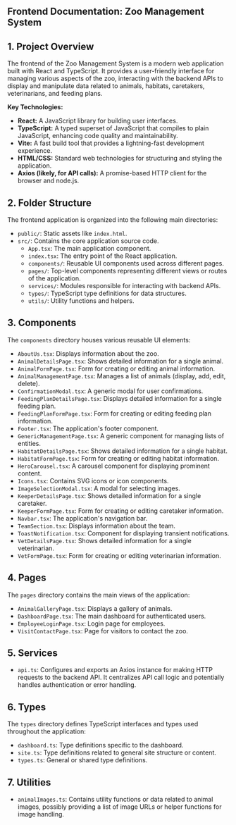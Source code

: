 ## Frontend Documentation: Zoo Management System

## 1. Project Overview

The frontend of the Zoo Management System is a modern web application built with React and TypeScript. It provides a user-friendly interface for managing various aspects of the zoo, interacting with the backend APIs to display and manipulate data related to animals, habitats, caretakers, veterinarians, and feeding plans.

**Key Technologies:**
*   **React:** A JavaScript library for building user interfaces.
*   **TypeScript:** A typed superset of JavaScript that compiles to plain JavaScript, enhancing code quality and maintainability.
*   **Vite:** A fast build tool that provides a lightning-fast development experience.
*   **HTML/CSS:** Standard web technologies for structuring and styling the application.
*   **Axios (likely, for API calls):** A promise-based HTTP client for the browser and node.js.

## 2. Folder Structure

The frontend application is organized into the following main directories:

*   `public/`: Static assets like `index.html`.
*   `src/`: Contains the core application source code.
    *   `App.tsx`: The main application component.
    *   `index.tsx`: The entry point of the React application.
    *   `components/`: Reusable UI components used across different pages.
    *   `pages/`: Top-level components representing different views or routes of the application.
    *   `services/`: Modules responsible for interacting with backend APIs.
    *   `types/`: TypeScript type definitions for data structures.
    *   `utils/`: Utility functions and helpers.

## 3. Components

The `components` directory houses various reusable UI elements:

*   `AboutUs.tsx`: Displays information about the zoo.
*   `AnimalDetailsPage.tsx`: Shows detailed information for a single animal.
*   `AnimalFormPage.tsx`: Form for creating or editing animal information.
*   `AnimalManagementPage.tsx`: Manages a list of animals (display, add, edit, delete).
*   `ConfirmationModal.tsx`: A generic modal for user confirmations.
*   `FeedingPlanDetailsPage.tsx`: Displays detailed information for a single feeding plan.
*   `FeedingPlanFormPage.tsx`: Form for creating or editing feeding plan information.
*   `Footer.tsx`: The application's footer component.
*   `GenericManagementPage.tsx`: A generic component for managing lists of entities.
*   `HabitatDetailsPage.tsx`: Shows detailed information for a single habitat.
*   `HabitatFormPage.tsx`: Form for creating or editing habitat information.
*   `HeroCarousel.tsx`: A carousel component for displaying prominent content.
*   `Icons.tsx`: Contains SVG icons or icon components.
*   `ImageSelectionModal.tsx`: A modal for selecting images.
*   `KeeperDetailsPage.tsx`: Shows detailed information for a single caretaker.
*   `KeeperFormPage.tsx`: Form for creating or editing caretaker information.
*   `Navbar.tsx`: The application's navigation bar.
*   `TeamSection.tsx`: Displays information about the team.
*   `ToastNotification.tsx`: Component for displaying transient notifications.
*   `VetDetailsPage.tsx`: Shows detailed information for a single veterinarian.
*   `VetFormPage.tsx`: Form for creating or editing veterinarian information.

## 4. Pages

The `pages` directory contains the main views of the application:

*   `AnimalGalleryPage.tsx`: Displays a gallery of animals.
*   `DashboardPage.tsx`: The main dashboard for authenticated users.
*   `EmployeeLoginPage.tsx`: Login page for employees.
*   `VisitContactPage.tsx`: Page for visitors to contact the zoo.

## 5. Services

*   `api.ts`: Configures and exports an Axios instance for making HTTP requests to the backend API. It centralizes API call logic and potentially handles authentication or error handling.

## 6. Types

The `types` directory defines TypeScript interfaces and types used throughout the application:

*   `dashboard.ts`: Type definitions specific to the dashboard.
*   `site.ts`: Type definitions related to general site structure or content.
*   `types.ts`: General or shared type definitions.

## 7. Utilities

*   `animalImages.ts`: Contains utility functions or data related to animal images, possibly providing a list of image URLs or helper functions for image handling.

